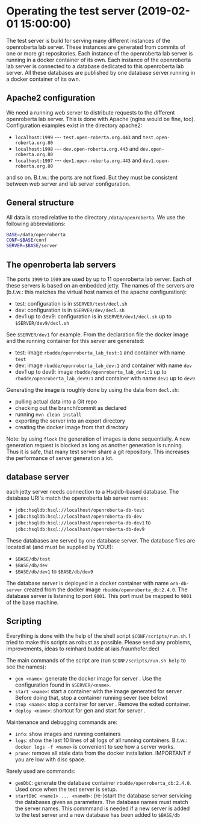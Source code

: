 # Operating the test server (2019-02-01 15:00:00)

The test server is build for serving many different instances of the openroberta lab server. These instances are generated from commits of one or more git repositories.
Each instance of the openroberta lab server is running in a docker container of its own. Each instance of the openroberta lab server is connected to a database
dedicated to this openroberta lab server. All these databases are published by one database server running in a docker container of its own. 

## Apache2 configuration

We need a running web server to distribute requests to the different openroberta lab server. This is done with Apache (nginx would be fine, too).
Configuration examples exist in the directory apache2:

* `localhost:1999` --- `test.open-roberta.org.443` and `test.open-roberta.org.80`
* `localhost:1998` --- `dev.open-roberta.org.443`  and `dev.open-roberta.org.80`
* `localhost:1997` --- `dev1.open-roberta.org.443` and `dev1.open-roberta.org.80`

and so on. B.t.w.: the ports are not fixed. But they must be consistent between web server and lab server configuration.

## General structure

All data is stored relative to the directory `/data/openroberta`. We use the following abbreviations:

```bash
BASE=/data/openroberta
CONF=$BASE/conf
SERVER=$BASE/server
```

## The openroberta lab servers

The ports `1999` to `1989` are used by up to 11 openroberta lab server. Each of these servers is based on an embedded jetty.
The names of the servers are (b.t.w.: this matches the virtual host names of the apache configuration):

* test: configuration is in `$SERVER/test/decl.sh`
* dev: configuration is in `$SERVER/dev/decl.sh`
* dev1 up to dev9: configuration is in `$SERVER/dev1/decl.sh` up to `$SERVER/dev9/decl.sh`

See `$SERVER/dev1` for example. From the declaration file the docker image and the running container for this server are generated:

* test: image `rbudde/openroberta_lab_test:1` and container with name `test`
* dev: image `rbudde/openroberta_lab_dev:1` and container with name `dev`
* dev1 up to dev9: image `rbudde/openroberta_lab_dev1:1` up to `rbudde/openroberta_lab_dev9:1` and container with name `dev1` up to `dev9`

Generating the image is roughly done by using the data from `decl.sh`:

* pulling actual data into a Git repo
* checking out the branch/commit as declared
* running `mvn clean install`
* exporting the server into an export directory
* creating the docker image from that directory

Note: by using `flock` the generation of images is done sequentially. A new generation request is blocked as long as another generation is running.
Thus it is safe, that many test server share a git repository. This increases the performance of server generation a lot.

## database server

each jetty server needs connection to a Hsqldb-based database. The database URI's match the openroberta lab server names:

* `jdbc:hsqldb:hsql://localhost/openroberta-db-test`
* `jdbc:hsqldb:hsql://localhost/openroberta-db-dev`
* `jdbc:hsqldb:hsql://localhost/openroberta-db-dev1` to `jdbc:hsqldb:hsql://localhost/openroberta-db-dev9`

These databases are served by one database server. The database files are located at (and must be supplied by YOU!):

* `$BASE/db/test`
* `$BASE/db/dev`
* `$BASE/db/dev1` to `$BASE/db/dev9`

The database server is deployed in a docker container with name `ora-db-server` created from the docker image `rbudde/openroberta_db:2.4.0`.
The database server is listening to port `9001`. This port must be mapped to `9001` of the base machine.

## Scripting

Everything is done with the help of the shell script `$CONF/scripts/run.sh`. I tried to make this scripts as robust as possible. Please send any
problems, improvements, ideas to reinhard.budde at iais.fraunhofer.decl

The main commands of the script are (run `$CONF/scripts/run.sh help` to see the names):

* `gen <name>`: generate the docker image for server <name>. Use the configuration found in `$SERVER/<name>`.
* `start <name>`: start a container with the image generated for server <name>. Before doing that, stop a container running sever <name> (see below)
* `stop <name>`: stop a container for server <name>. Remove the exited container.
* `deploy <name>`: shortcut for gen and start for server <name>.

Maintenance and debugging commands are:

* `info`: show images and running containers
* `logs`: show the last 10 lines of all logs of all running containers. B.t.w.: `docker logs -f <name>` is convenient to see how a server works.
* `prune`: remove all stale data from the docker installation. IMPORTANT if you are low with disc space.

Rarely used are commands:

* `genDbC`: generate the database container `rbudde/openroberta_db:2.4.0`. Used once when the test server is setup.
* `startDbC <name1> ... <nameN>`: (re-)start the database server servicing the databases given as parameters. The database names must match the server names.
  This commmand is needed if a new server is added to the test server and a new database has been added to `$BASE/db`
